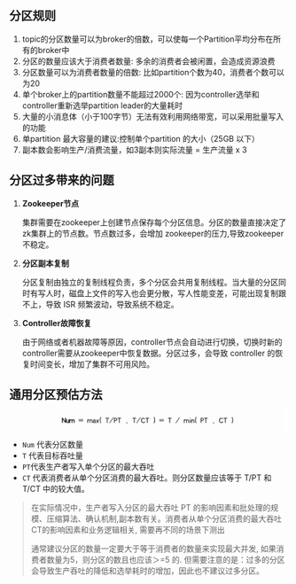 ## 分区规则

1. topic的分区数量可以为broker的倍数，可以使每一个Partition平均分布在所有的broker中
2. 分区的数量应该大于消费者数量: 多余的消费者会被闲置，会造成资源浪费
3. 分区数量可以为消费者数量的倍数: 比如partition个数为40，消费者个数可以为20
4. 单个broker上的partition数量不能超过2000个: 因为controller选举和controller重新选举partition leader的大量耗时
5. 大量的小消息体（小于100字节）无法有效利用网络带宽，可以采用批量写入的功能
6. 单partition 最大容量的建议:控制单个partition 的大小（25GB 以下）
7. 副本数会影响生产/消费流量，如3副本则实际流量 = 生产流量 x 3

## 分区过多带来的问题

1. **Zookeeper节点**

   集群需要在zookeeper上创建节点保存每个分区信息。分区的数量直接决定了zk集群上的节点数。节点数过多，会增加 zookeeper的压力,导致zookeeper不稳定。

2. **分区副本复制**

   分区复制由独立的复制线程负责，多个分区会共用复制线程。当大量的分区同时有写人时，磁盘上文件的写入也会更分散，写人性能变差，可能出现复制跟不上，导致 ISR 频繁波动，导致系统不稳定。

3. **Controller故障恢复**

   由于网络或者机器故障等原因，controller节点会自动进行切换，切换时新的controller需要从zookeeper中恢复数据。分区过多，会导致 controller 的恢复时间变长，增加了集群不可用风险。


## 通用分区预估方法

![image-20220711203831257](https://raw.githubusercontent.com/daniuEvan/pictrues/main/Typora/20220711203831.png)

- `Num` 代表分区数量
- `T` 代表目标吞吐量
- `PT`代表生产者写入单个分区的最大吞吐
- `CT` 代表消费者从单个分区消费的最大吞吐。则分区数量应该等于 T/PT 和T/CT 中的较大值。

> 在实际情况中，生产者写入分区的最大吞吐 PT 的影响因素和批处理的规模、压缩算法、确认机制,副本数有关。消费者从单个分区消费的最大吞吐CT的影响因素和业务逻辑相关, 需要再不同的场景下测出
>
> 通常建议分区的数量一定要大于等于消费者的数量来实现最大并发, 如果消费者数量为5，则分区的数且也应该＞=5 的. 但需要注意的是：过多的分区会导致生产吞吐的降低和选举耗时的增加，因此也不建议过多分区。